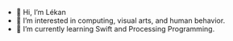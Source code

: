 - 👋 Hi, I’m Lékan
- 👀 I’m interested in computing, visual arts, and human behavior.
- 🌱 I’m currently learning Swift and Processing Programming.
<!---
lekmao/lekmao is a ✨ special ✨ repository because its `README.md` (this file) appears on your GitHub profile.
You can click the Preview link to take a look at your changes.
--->

